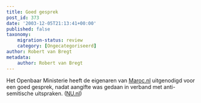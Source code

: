 ```yaml
---
title: Goed gesprek
post_id: 373
date: '2003-12-05T21:13:41+00:00'
published: false
taxonomy:
    migration-status: review
    category: [Ongecategoriseerd]
author: Robert van Bregt
metadata:
    author: Robert van Bregt
---
```

Het Openbaar Ministerie heeft de eigenaren van [Maroc.nl](http://www.maroc.nl/) uitgenodigd voor een goed gesprek, nadat aangifte was gedaan in verband met anti-semitische uitspraken. ([NU.nl](http://nu.nl/news.jsp?n=241764&c=50))